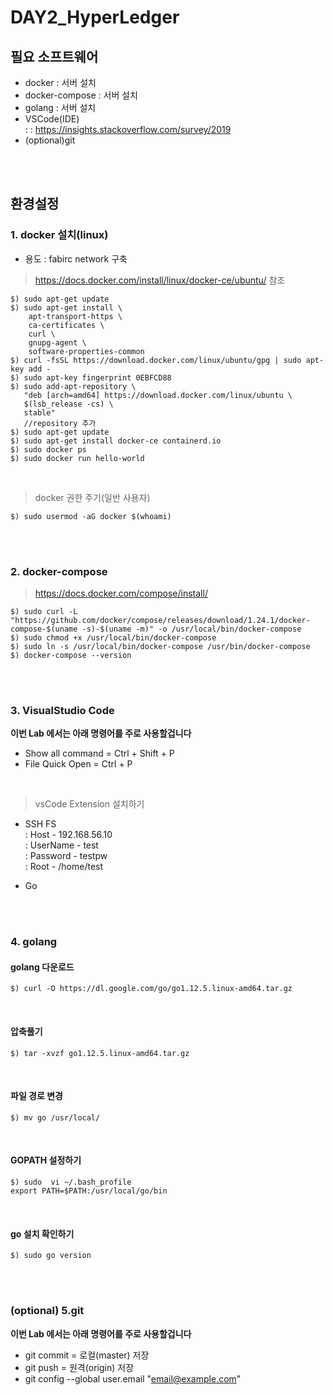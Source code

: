 # DAY2_HyperLedger

## 필요 소프트웨어
- docker : 서버 설치
- docker-compose : 서버 설치
- golang : 서버 설치
- VSCode(IDE) <br> : 
: https://insights.stackoverflow.com/survey/2019
- (optional)git

<br><br>

## 환경설정
### **1. docker 설치(linux)**
- 용도 : fabirc network 구축
>https://docs.docker.com/install/linux/docker-ce/ubuntu/ 참조
```
$) sudo apt-get update
$) sudo apt-get install \
    apt-transport-https \
    ca-certificates \
    curl \
    gnupg-agent \
    software-properties-common
$) curl -fsSL https://download.docker.com/linux/ubuntu/gpg | sudo apt-key add -
$) sudo apt-key fingerprint 0EBFCD88
$) sudo add-apt-repository \
   "deb [arch=amd64] https://download.docker.com/linux/ubuntu \
   $(lsb_release -cs) \
   stable"
   //repository 추가
$) sudo apt-get update
$) sudo apt-get install docker-ce containerd.io
$) sudo docker ps
$) sudo docker run hello-world
```

<br>

> docker 권한 주기(일반 사용자)
```
$) sudo usermod -aG docker $(whoami)
```
<br><br>


### 2. docker-compose
> https://docs.docker.com/compose/install/
```
$) sudo curl -L "https://github.com/docker/compose/releases/download/1.24.1/docker-compose-$(uname -s)-$(uname -m)" -o /usr/local/bin/docker-compose
$) sudo chmod +x /usr/local/bin/docker-compose
$) sudo ln -s /usr/local/bin/docker-compose /usr/bin/docker-compose
$) docker-compose --version

```

<br><br>

### **3. VisualStudio Code**
**이번 Lab 에서는 아래 명령어를 주로 사용할겁니다**
- Show all command = Ctrl + Shift + P
- File Quick Open = Ctrl + P

<br>

> vsCode Extension 설치하기
- SSH FS <br>
: Host - 192.168.56.10 <br>
: UserName - test <br>
: Password - testpw <br>
: Root - /home/test<br>

- Go

<br><br>

### 4. golang

#### **golang 다운로드**
```
$) curl -O https://dl.google.com/go/go1.12.5.linux-amd64.tar.gz
```

<br>

#### **압축풀기**
```
$) tar -xvzf go1.12.5.linux-amd64.tar.gz
```

<br>

#### **파일 경로 변경**
```
$) mv go /usr/local/
```
<br>

#### **GOPATH 설정하기**<br>
```
$) sudo  vi ~/.bash_profile
export PATH=$PATH:/usr/local/go/bin
```

<br>

#### **go 설치 확인하기**<br>
```
$) sudo go version
```
<br><br>

### (optional) 5.git
**이번 Lab 에서는 아래 명령어를 주로 사용할겁니다**
- git commit = 로컬(master) 저장<br>
- git push = 원격(origin) 저장<br>
- git config --global user.email "email@example.com"
<br><br>
